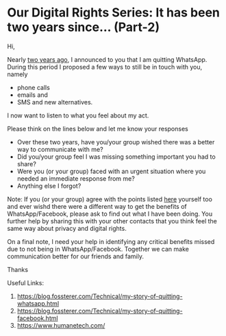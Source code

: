 # Our Digital Rights Series: It has been two years since... (Part-2)

Hi,

Nearly [two years ago](https://blog.fossterer.com/Technical/my-story-of-quitting-whatsapp.html), I announced to you that I am quitting WhatsApp.
During this period I proposed a few ways to still be in touch with you, namely

- phone calls
- emails and
- SMS
and new alternatives.

I now want to listen to what you feel about my act.

Please think on the lines below and let me know your responses

- Over these two years, have you/your group wished there was a better way to communicate with me?
- Did you/your group feel I was missing something important you had to share?
- Were you (or your group) faced with an urgent situation where you needed an immediate response from me?
- Anything else I forgot?

Note: If you (or your group) agree with the points listed [here](https://blog.fossterer.com/Technical/my-story-of-quitting-whatsapp.html) yourself too and ever wishd there were a different way to get the benefits of WhatsApp/Facebook, please ask to find out what I have been doing.
You further help by sharing this with your other contacts that you think feel the same way about privacy and digital rights.

On a final note, I need your help in identifying any critical benefits missed due to not being in WhatsApp/Facebook.
Together we can make communication better for our friends and family.

Thanks

Useful Links:

1. <https://blog.fossterer.com/Technical/my-story-of-quitting-whatsapp.html>
2. <https://blog.fossterer.com/Technical/my-story-of-quitting-facebook.html>
3. <https://www.humanetech.com/>
